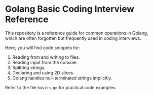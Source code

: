# Golang Basic Coding Interview Reference

This repository is a reference guide for common operations in Golang, which are often forgotten but frequently used in coding interviews.

Here, you will find code snippets for:

1. Reading from and writing to files.
2. Reading input from the console.
3. Splitting strings.
5. Declaring and using 2D slices.
6. Golang handles null-terminated strings implicitly.

Refer to the file `basics.go` for practical code examples.
